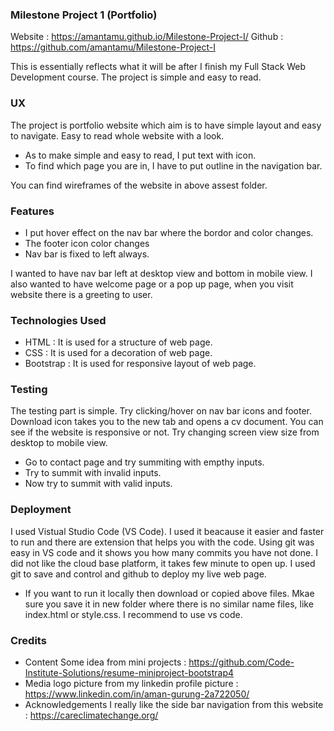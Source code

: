 ### Milestone Project 1 (Portfolio)

Website : https://amantamu.github.io/Milestone-Project-I/
Github : https://github.com/amantamu/Milestone-Project-I

This is essentially reflects what it will be after I finish my Full Stack Web Development course. The project is simple and easy to read. 

### UX
The project is portfolio website which aim is to have simple layout and easy to navigate. Easy to read whole website with a look.
* As to make simple and easy to read, I put text with icon.
* To find which page you are in, I have to put outline in the navigation bar.

You can find wireframes of the website in above assest folder.

### Features
* I put hover effect on the nav bar where the bordor and color changes.
* The footer icon color changes
* Nav bar is fixed to left always.

I wanted to have nav bar left at desktop view and bottom in mobile view. I also wanted to have welcome page or a pop up page, when you visit website there is a greeting to user. 

### Technologies Used
* HTML : It is used for a structure of web page.
* CSS : It is used for a decoration of web page.
* Bootstrap : It is used for responsive layout of web page.


### Testing
The testing part is simple. Try clicking/hover on nav bar icons and footer. Download icon takes you to the new tab and opens a cv document. You can see if the website is responsive or not. Try changing screen view size from desktop to mobile view.
* Go to contact page and try summiting with empthy inputs. 
* Try to summit with invalid inputs.
* Now try to summit with valid inputs.

### Deployment
I used Vistual Studio Code (VS Code). I used it beacause it easier and faster to run and there are extension that helps you with the code. Using git was easy in VS code and it shows you how many commits you have not done. I did not like the cloud base platform, it takes few minute to open up. I used git to save and control and github to deploy my live web page. 

* If you want to run it locally then download or copied above files. Mkae sure you save it in new folder where there is no similar name files, like index.html or style.css. I recommend to use vs code. 

### Credits
* Content
Some idea from mini projects : https://github.com/Code-Institute-Solutions/resume-miniproject-bootstrap4
* Media
logo picture from my linkedin profile picture : https://www.linkedin.com/in/aman-gurung-2a722050/
* Acknowledgements
I really like the side bar navigation from this website : https://careclimatechange.org/